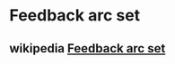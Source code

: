 # Feedback arc set



## wikipedia [Feedback arc set](https://en.wikipedia.org/wiki/Feedback_arc_set)



